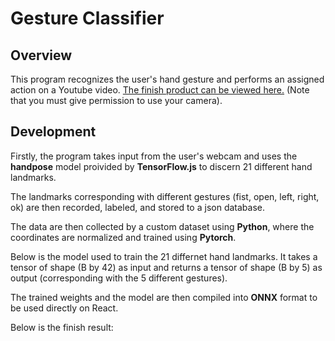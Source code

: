 Gesture Classifier
==================
## Overview

This program recognizes the user's hand gesture and performs an assigned action on a Youtube video. [The finish product can be viewed here.](https://tom2096.github.io/Gestures-YT-React-App/) (Note that you must give permission to use your camera).

## Development

Firstly, the program takes input from the user's webcam and uses the **handpose** model proivided by **TensorFlow.js** to discern 21 different hand landmarks.

The landmarks corresponding with different gestures (fist, open, left, right, ok) are then recorded, labeled, and stored to a json database.

The data are then collected by a custom dataset using **Python**, where the coordinates are normalized and trained using **Pytorch**. 

Below is the model used to train the 21 differnet hand landmarks. It takes a tensor of shape (B by 42) as input and returns a tensor of shape (B by 5) as output (corresponding with the 5 different gestures).

The trained weights and the model are then compiled into **ONNX** format to be used directly on React.

Below is the finish result:

